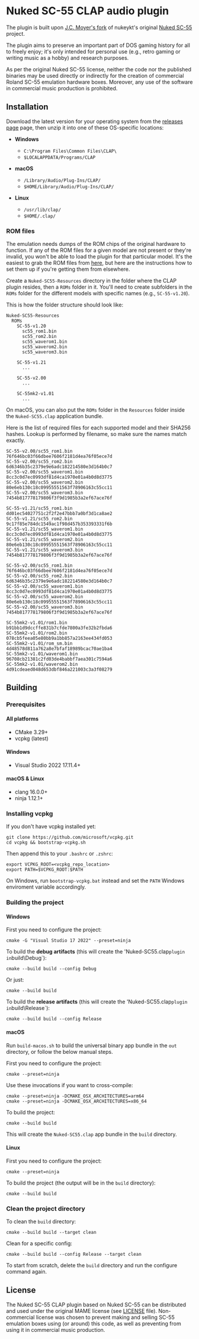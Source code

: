 # Nuked SC-55 CLAP audio plugin

The plugin is built upon [J.C. Moyer's fork](https://github.com/jcmoyer/Nuked-SC55)
of nukeykt's original [Nuked SC-55](https://github.com/nukeykt/Nuked-SC55)
project.

The plugin aims to preserve an important part of DOS gaming history for all to
freely enjoy; it's only intended for personal use (e.g., retro gaming or
writing music as a hobby) and research purposes.

As per the original Nuked SC-55 license, neither the code nor the published
binaries may be used directly or indirectly for the creation of commercial
Roland SC-55 emulation hardware boxes. Moreover, any use of the software in
commercial music production is prohibited.


## Installation

Download the latest version for your operating system from the [releases
page](https://github.com/johnnovak/Nuked-SC55-CLAP/releases/) page, then unzip it into one of these OS-specific locations:

- **Windows**
  - `C:\Program Files\Common Files\CLAP\`
  - `$LOCALAPPDATA/Programs/CLAP`

- **macOS**
  - `/Library/Audio/Plug-Ins/CLAP/`
  - `$HOME/Library/Audio/Plug-Ins/CLAP/`

- **Linux**
  - `/usr/lib/clap/`
  - `$HOME/.clap/`


### ROM files

The emulation needs dumps of the ROM chips of the original hardware to
function. If any of the ROM files for a given model are not present or they're
invalid, you won't be able to load the plugin for that particular model. It's
the easiest to grab the ROM files from
[here](https://archive.org/details/nuked-sc-55-clap-rom-files), but here are
the instructions how to set them up if you're getting them from elsewhere.

Create a `Nuked-SC55-Resources` directory in the folder where the CLAP plugin
resides, then a `ROMs` folder in it. You'll need to create subfolders in the
`ROMs` folder for the different models with specific names (e.g.,
`SC-55-v1.20`).

This is how the folder structure should look like:

```
Nuked-SC55-Resources
  ROMs
    SC-55-v1.20
      sc55_rom1.bin
      sc55_rom2.bin
      sc55_waverom1.bin
      sc55_waverom2.bin
      sc55_waverom3.bin

    SC-55-v1.21
	  ...

    SC-55-v2.00
	  ...

    SC-55mk2-v1.01
	  ...
```

On macOS, you can also put the `ROMs` folder in the `Resources` folder inside
the `Nuked-SC55.clap` application bundle.

Here is the list of required files for each supported model and their SHA256
hashes. Lookup is performed by filename, so make sure the names match exactly.

```
SC-55-v2.00/sc55_rom1.bin        76f646bc03f66dbee7606f2181d4ea76f05ece7d
SC-55-v2.00/sc55_rom2.bin        6d6346b35c2379e9e6adc182214580e3d164b0c7
SC-55-v2.00/sc55_waverom1.bin    8cc3c0d7ec0993df81d4ca1970e01a4b0d8d3775
SC-55-v2.00/sc55_waverom2.bin    80e6eb130c18c09955551563f78906163c55cc11
SC-55-v2.00/sc55_waverom3.bin    7454b817778179806f3f9d1985b3a2ef67ace76f

SC-55-v1.21/sc55_rom1.bin        dd01ec54027751c2f2f2e47bbb7a0bf3d1ca8ae2
SC-55-v1.21/sc55_rom2.bin        9c17f85e784dc1549ac1f98d457b353393331f6b
SC-55-v1.21/sc55_waverom1.bin    8cc3c0d7ec0993df81d4ca1970e01a4b0d8d3775
SC-55-v1.21/sc55_waverom2.bin    80e6eb130c18c09955551563f78906163c55cc11
SC-55-v1.21/sc55_waverom3.bin    7454b817778179806f3f9d1985b3a2ef67ace76f

SC-55-v2.00/sc55_rom1.bin        76f646bc03f66dbee7606f2181d4ea76f05ece7d
SC-55-v2.00/sc55_rom2.bin        6d6346b35c2379e9e6adc182214580e3d164b0c7
SC-55-v2.00/sc55_waverom1.bin    8cc3c0d7ec0993df81d4ca1970e01a4b0d8d3775
SC-55-v2.00/sc55_waverom2.bin    80e6eb130c18c09955551563f78906163c55cc11
SC-55-v2.00/sc55_waverom3.bin    7454b817778179806f3f9d1985b3a2ef67ace76f

SC-55mk2-v1.01/rom1.bin          b91bb1d9dccffe831b7cfde7800a3fe32b2fbda6
SC-55mk2-v1.01/rom2.bin          078cb5feea05e80bb9a1bb857a2163ee434fd053
SC-55mk2-v1.01/rom_sm.bin        4d48578d811a762a8e7bfaf18989bcac70ae1ba4
SC-55mk2-v1.01/waverom1.bin      96708cb21381c2fd03de4babbf7aea301c7594a6
SC-55mk2-v1.01/waverom2.bin      4d91cdeaed048d653dbf846a221003c3a3f08279
```

## Building

### Prerequisites

#### All platforms

- CMake 3.29+
- vcpkg (latest)

#### Windows

- Visual Studio 2022 17.11.4+


#### macOS & Linux

- clang 16.0.0+
- ninja 1.12.1+


### Installing vcpkg

If you don't have vcpkg installed yet:

    git clone https://github.com/microsoft/vcpkg.git
    cd vcpkg && bootstrap-vcpkg.sh

Then append this to your `.bashrc` or `.zshrc`:

    export VCPKG_ROOT=<vcpkg_repo_location>
    export PATH=$VCPKG_ROOT:$PATH

On Windows, run `bootstrap-vcpkg.bat` instead and set the `PATH` Windows
enviroment variable accordingly.


### Building the project

#### Windows

First you need to configure the project:

    cmake -G "Visual Studio 17 2022" --preset=ninja

To build the **debug artifacts** (this will create the 'Nuked-SC55.clap`
plugin in `build\Debug`):

    cmake --build build --config Debug

Or just:

    cmake --build build

To build the **release artifacts** (this will create the 'Nuked-SC55.clap`
plugin in `build\Release`):

    cmake --build build --config Release


#### macOS

Run `build-macos.sh` to build the universal binary app bundle in the `out`
directory, or follow the below manual steps.

First you need to configure the project:

    cmake --preset=ninja

Use these invocations if you want to cross-compile:

    cmake --preset=ninja -DCMAKE_OSX_ARCHITECTURES=arm64
    cmake --preset=ninja -DCMAKE_OSX_ARCHITECTURES=x86_64

To build the project:

    cmake --build build

This will create the `Nuked-SC55.clap` app bundle in the `build` directory.


#### Linux

First you need to configure the project:

    cmake --preset=ninja

To build the project (the output will be in the `build` directory):

    cmake --build build


### Clean the project directory

To clean the `build` directory:

    cmake --build build --target clean

Clean for a specific config:

    cmake --build build --config Release --target clean

To start from scratch, delete the `build` directory and run the configure
command again.


## License

The Nuked SC-55 CLAP plugin based on Nuked SC-55 can be distributed and used
under the original MAME license (see [LICENSE](/LICENSE) file). Non-commercial
license was chosen to prevent making and selling SC-55 emulation boxes using
(or around) this code, as well as preventing from using it in commercial music
production.
